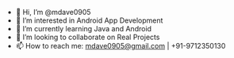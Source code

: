 - 👋 Hi, I’m @mdave0905
- 👀 I’m interested in Android App Development
- 🌱 I’m currently learning Java and Android
- 💞️ I’m looking to collaborate on Real Projects
- 📫 How to reach me: mdave0905@gmail.com | +91-9712350130
